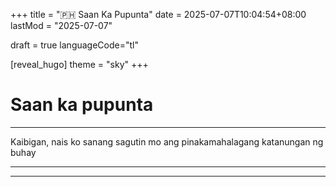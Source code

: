 +++
title = ":philippines: Saan Ka Pupunta"
date = 2025-07-07T10:04:54+08:00
lastMod = "2025-07-07"

draft = true
languageCode="tl"

[reveal_hugo]
  theme = "sky"
+++

# Saan ka pupunta

---


Kaibigan, nais ko sanang sagutin mo ang pinakamahalagang katanungan ng buhay

---

---